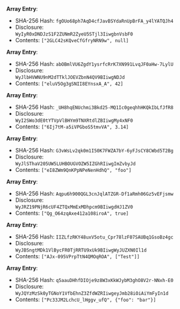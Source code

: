 __Array Entry__:

 * SHA-256 Hash: `fgOUo68ph7AqD4cfJavBSYdaRnUpBrFA_y4lYATQJh4`
 * Disclosure:\
`WyIyR0xDNDJzS1F2ZUNmR2ZyeU5STjl3IiwgbnVsbF0`
 * Contents:
`["2GLC42sKQveCfGfryNRN9w", null]`


__Array Entry__:

 * SHA-256 Hash: `abOBmlVU6ZgdY1ysrfcRrK7XN991LvqJF0aHw-7LylU`
 * Disclosure:\
`WyJlbHVWNU9nM2dTTklJOEVZbnN4QV9BIiwgNDJd`
 * Contents:
`["eluV5Og3gSNII8EYnsxA_A", 42]`


__Array Entry__:

 * SHA-256 Hash: `_UH8hqENUchmi3Bkd25-MQ1Ic0geqhhHKQkIbLfJfR8`
 * Disclosure:\
`WyI2SWo3dE0tYTVpVlBHYm9TNXRtdlZBIiwgMy4xNF0`
 * Contents:
`["6Ij7tM-a5iVPGboS5tmvVA", 3.14]`


__Array Entry__:

 * SHA-256 Hash: `G3vWsLv2qk0m1I50K7FWZA7bY-6yFJsCY8CWbd5T2Bg`
 * Disclosure:\
`WyJlSThaV205UW5LUHBOUGVOZW5IZGhRIiwgImZvbyJd`
 * Contents:
`["eI8ZWm9QnKPpNPeNenHdhQ", "foo"]`


__Array Entry__:

 * SHA-256 Hash: `Aqpu6h900QGL3cnJqlATZGR-Df1aRmh06Gz5vEFjsmw`
 * Disclosure:\
`WyJRZ19PNjR6cUF4ZTQxMmExMDhpcm9BIiwgdHJ1ZV0`
 * Contents:
`["Qg_O64zqAxe412a108iroA", true]`


__Array Entry__:

 * SHA-256 Hash: `IIZLfzRKY48uxV5otu_Cpr78lzF07SAUBq1GsoBz4gc`
 * Disclosure:\
`WyJBSngtMDk1VlBycFR0TjRRTU9xUk9BIiwgWyJUZXN0Il1d`
 * Contents:
`["AJx-095VPrpTtN4QMOqROA", ["Test"]]`


__Array Entry__:

 * SHA-256 Hash: `q5aauDHhfDIOje9z8W3xKkWJybM3ghO8V2r-NNxh-E0`
 * Disclosure:\
`WyJQYzMzSk0yTGNoY1VfbEhnZ3ZfdWZRIiwgeyJmb28iOiAiYmFyIn1d`
 * Contents:
`["Pc33JM2LchcU_lHggv_ufQ", {"foo": "bar"}]`